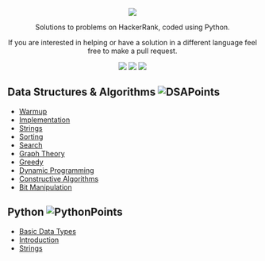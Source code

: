 <p align="center">
	<a href="https://www.hackerrank.com/ryanfehr18"><img src="https://cloud.githubusercontent.com/assets/19765741/25342064/d17a563c-28d8-11e7-83fc-763d4ab4820a.jpg" ></a>
</p>
<p align="center">
    Solutions to problems on HackerRank, coded using Python.
</p>
<p align="center">
	If you are interested in helping or have a solution in a different language feel free to make a pull request.
</p>
<p align="center">
	<img src="https://img.shields.io/badge/Problems%20Solved-78-brightgreen.svg">
	<img src="https://img.shields.io/badge/Language-Python-orange.svg">
	<img src="https://img.shields.io/badge/Latest%20Update-17/05/2020-brightgreen.svg">
</p>

## Data Structures & Algorithms ![DSAPoints]
- [Warmup](https://github.com/cyberShaw/Algorithms/tree/master/HackerRank/Algorithms/Warmup)
- [Implementation](https://github.com/cyberShaw/Algorithms/tree/master/HackerRank/Algorithms/Implementation)
- [Strings](https://github.com/cyberShaw/Algorithms/tree/master/HackerRank/Algorithms/Strings)
- [Sorting](https://github.com/cyberShaw/Algorithms/tree/master/HackerRank/Algorithms/Sorting)
- [Search](https://github.com/cyberShaw/Algorithms/tree/master/HackerRank/Algorithms/Search)
- [Graph Theory]()
- [Greedy](https://github.com/cyberShaw/Algorithms/tree/master/HackerRank/Algorithms/Greedy)
- [Dynamic Programming](https://github.com/cyberShaw/Algorithms/tree/master/HackerRank/Algorithms/Dynamic%20Programming)
- [Constructive Algorithms](https://github.com/cyberShaw/Algorithms/tree/master/HackerRank/Algorithms/Constructive%20Algorithms)
- [Bit Manipulation](https://github.com/cyberShaw/Algorithms/tree/master/HackerRank/Algorithms/Bit%20Manipulation)

## Python ![PythonPoints]
- [Basic Data Types](https://github.com/cyberShaw/Algorithms/tree/master/HackerRank/Python/Basic%20Data%20Types)
- [Introduction](https://github.com/cyberShaw/Algorithms/tree/master/HackerRank/Python/Introduction)
- [Strings](https://github.com/cyberShaw/Algorithms/tree/master/HackerRank/Python/Strings)

[HackerRank]:https://cloud.githubusercontent.com/assets/19765741/25342064/d17a563c-28d8-11e7-83fc-763d4ab4820a.jpg

[DSAPoints]:https://img.shields.io/badge/Points-1015.6-brightgreen.svg

[PythonPoints]:https://img.shields.io/badge/Points-245-orange.svg